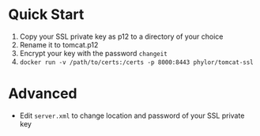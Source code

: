 # Quick Start

1. Copy your SSL private key as p12 to a directory of your choice
2. Rename it to tomcat.p12
3. Encrypt your key with the password `changeit`
4. `docker run -v /path/to/certs:/certs -p 8000:8443 phylor/tomcat-ssl`

# Advanced 

- Edit `server.xml` to change location and password of your SSL private key
